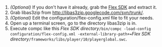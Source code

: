   1. _(Optional)_ If you don't have it already, grab the [Flex SDK](http://opensource.adobe.com/wiki/display/flexsdk/Flex+SDK) and extract it.
  1. Grab libas3zip from http://libas3zip.googlecode.com/svn/trunk/.
  1. _(Optional)_ Edit the configuration/flex-config.xml file to fit your needs.
  1. Open up a terminal screen, go to the directory libas3zip is in.
  1. Execute compc like this _Flex SDK directory_`/bin/compc -load-config configuration/flex-config.xml -external-library-path+=`_Flex SDK directory_`/frameworks/libs/player/10/playerglobal.swc`.